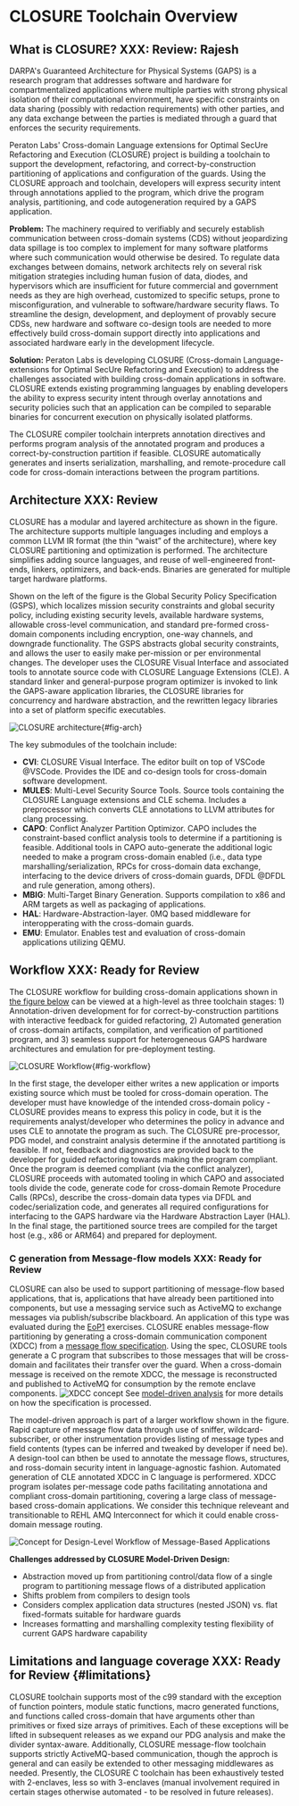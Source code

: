# CLOSURE Toolchain Overview

## What is CLOSURE? **XXX: Review: Rajesh**

DARPA's Guaranteed Architecture for Physical Systems (GAPS) is a research program 
that addresses software and hardware for compartmentalized applications where
multiple parties with strong physical isolation of their computational
environment, have specific constraints on data sharing (possibly with redaction
requirements) with other parties, and any data exchange between the parties is
mediated through a guard that enforces the security requirements.

Peraton Labs' Cross-domain Language extensions for Optimal SecUre Refactoring
and Execution (CLOSURE) project is building a toolchain to support the
development, refactoring, and correct-by-construction partitioning of
applications and configuration of the guards. Using the CLOSURE approach and
toolchain, developers will express security intent through annotations applied
to the program, which drive the program analysis, partitioning, and code
autogeneration required by a GAPS application.

**Problem:** The machinery required to verifiably and securely establish
communication between cross-domain systems (CDS) without jeopardizing data
spillage is too complex to implement for many software platforms where such
communication would otherwise be desired. To regulate data exchanges between
domains, network architects rely on several risk mitigation strategies
including human fusion of data, diodes, and hypervisors which are insufficient
for future commercial and government needs as they are high overhead,
customized to specific setups, prone to misconfiguration, and vulnerable to
software/hardware security flaws. To streamline the design, development, and
deployment of provably secure CDSs, new hardware and software co-design tools
are needed to more effectively build cross-domain support directly into
applications and associated hardware early in the development lifecycle.

**Solution:** Peraton Labs is developing CLOSURE (Cross-domain
Language-extensions for Optimal SecUre Refactoring and Execution) to address
the challenges associated with building cross-domain applications in software.
CLOSURE extends existing programming languages by enabling developers the
ability to express security intent through overlay annotations and security
policies such that an application can be compiled to separable binaries for
concurrent execution on physically isolated platforms.

The CLOSURE compiler toolchain interprets annotation directives and performs
program analysis of the annotated program and produces a correct-by-construction 
partition if feasible. CLOSURE automatically generates and inserts serialization,
marshalling, and remote-procedure call code for cross-domain interactions
between the program partitions.

## Architecture **XXX: Review**
CLOSURE has a modular and layered architecture as shown in the figure. The architecture supports multiple languages including and employs a common LLVM IR format (the thin “waist” of the architecture), where key CLOSURE partitioning and optimization is performed. The architecture simplifies adding source languages, and reuse of well-engineered front-ends, linkers, optimizers, and back-ends. Binaries are generated for multiple target hardware platforms. 

Shown on the left of the figure is the Global Security Policy Specification (GSPS), which localizes mission security constraints and global security policy, including existing security levels, available hardware systems, allowable cross-level communication, and standard pre-formed cross-domain components including encryption, one-way channels, and downgrade functionality. The GSPS abstracts global security constraints, and allows the user to easily make per-mission or per environmental changes.  The developer uses the CLOSURE Visual Interface and associated tools to annotate source code with CLOSURE Language Extensions (CLE).  A standard linker and general-purpose program optimizer is invoked to link the GAPS-aware application libraries, the CLOSURE libraries for concurrency and hardware abstraction, and the rewritten legacy libraries into a set of platform specific executables. 

![CLOSURE architecture](docs/C/images/arch.png){#fig-arch}

The key submodules of the toolchain include:

- **CVI**: CLOSURE Visual Interface. The editor built on top of VSCode @VSCode. Provides the IDE and co-design tools for cross-domain software development.
- **MULES**: Multi-Level Security Source Tools. Source tools containing the CLOSURE Language extensions and CLE schema. Includes a preprocessor which converts CLE annotations to LLVM attributes for clang processing.
- **CAPO**: Conflict Analyzer Partition Optimizor. CAPO includes the constraint-based conflict analysis tools to determine if a partitioning is feasible. Additional tools in CAPO auto-generate the additional logic needed to make a program cross-domain enabled (i.e., data type marshalling/serialization, RPCs for cross-domain data exchange, interfacing to the device drivers of cross-domain guards, DFDL @DFDL and rule generation, among others).
- **MBIG**: Multi-Target Binary Generation. Supports compilation to x86 and ARM targets as well as packaging of applications.
- **HAL**: Hardware-Abstraction-layer. 0MQ based middleware for interopperating with the cross-domain guards.
- **EMU**: Emulator. Enables test and evaluation of cross-domain applications utilizing QEMU.


## Workflow **XXX: Ready for Review**
The CLOSURE workflow for building cross-domain applications shown in [the figure below](#fig-workflow) can be viewed at a high-level as three toolchain stages: 1) Annotation-driven development for for correct-by-construction partitions with interactive feedback for guided refactoring, 2) Automated generation of ​cross-domain artifacts, compilation, and verification of partitioned program, and 3) seamless support for heterogeneous GAPS hardware architectures and emulation for pre-deployment testing​​.

![CLOSURE Workflow](docs/C/images/workflow.png){#fig-workflow}

In the first stage, the developer either writes a new application or imports existing source which must be tooled for cross-domain operation. The developer must have knowledge of the intended cross-domain policy - CLOSURE provides means to express this policy in code, but it is the requirements analyst/developer who determines the policy in advance and uses CLE to annotate the program as such. The CLOSURE pre-processor, PDG model, and constraint analysis determine if the annotated partitiong is feasible. If not, feedback and diagnostics are provided back to the developer for guided refactoring towards making the program compliant. Once the program is deemed compliant (via the conflict analyzer), CLOSURE proceeds with automated tooling in which CAPO and associated tools divide the code, generate code for cross-domain Remote Procedure Calls (RPCs), describe the cross-domain data types via DFDL and codec/serialization code, and generates all required configurations for interfacing to the GAPS hardware via the Hardware Abstraction Layer (HAL). In the final stage, the partitioned source trees are compiled for the target host (e.g., x86 or ARM64) and prepared for deployment. 

### C generation from Message-flow models **XXX: Ready for Review**
CLOSURE can also be used to support partitioning of message-flow based applications, that is, applications that have already been partitioned into components, but use a messaging service such as ActiveMQ to exchange messages via publish/subscribe blackboard. An application of this type was evaluated during the [EoP1](#eop1) exercises. CLOSURE enables message-flow partitioning by generating a cross-domain communication component (XDCC) from a [message flow specification](https://github.com/gaps-closure/build/blob/develop/apps/eop1/case1/design/design_spec.json). Using the spec, CLOSURE tools generate a C program that subscribes to those messages that will be cross-domain and facilitates their transfer over the guard. When a cross-domain message is received on the remote XDCC, the message is reconstructed and published to ActiveMQ for consumption by the remote enclave components. 
![XDCC concept](docs/C/images/xdcc.png) See [model-driven analysis](#modeldriven) for more details on how the specification is processed.

The model-driven approach is part of a larger workflow shown in the figure. Rapid capture of message flow data through use of sniffer, wildcard-subscriber, or other instrumentation provides listing of message types and field contents (types can be inferred and tweaked by developer if need be). A design-tool can bthen be used to annotate the message flows, structures, and ross-domain security intent in language-agnostic fashion. Automated generation of CLE annotated XDCC in C language is performered. XDCC program isolates per-message code paths facilitating annotationa and compliant cross-domain partitioning, covering a large class of message-based cross-domain applications. We consider this technique releveant and transitionable to REHL AMQ Interconnect for which it could enable cross-domain message routing.

![Concept for Design-Level Workflow of Message-Based Applications](docs/C/images/modelworkflow.png) 

**Challenges addressed by CLOSURE Model-Driven Design:**

- Abstraction moved up from partitioning control/data flow of a single program to partitioning message flows of a distributed application​
- Shifts problem from compilers to design tools​
- Considers complex application data structures (nested JSON) vs. flat fixed-formats suitable for hardware guards​
- Increases formatting and marshalling complexity testing flexibility of current GAPS hardware capability​

## Limitations and language coverage **XXX: Ready for Review** {#limitations} 
CLOSURE toolchain supports most of the c99 standard with the exception of function pointers, module static functions, macro generated functions, and functions called cross-domain that have arguments other than primitives or fixed size arrays of primitives. Each of these exceptions will be lifted in subsequent releases as we expand our PDG analysis and make the divider syntax-aware. Additionally, CLOSURE  message-flow toolchain supports strictly ActiveMQ-based communication, though the approch is general and can easily be extended to other messaging middlewares as needed. Presently, the CLOSURE C toolchain has been exhaustively tested with 2-enclaves, less so with 3-enclaves (manual involvement required in certain stages otherwise automated - to be resolved in future releases).
